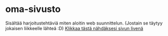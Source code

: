 # oma-sivusto
Sisältää harjoitustehtäviä miten aloitin web suunnittelun. (Jostain se täytyy jokaisen liikkeelle lähteä :D)
[Klikkaa tästä nähdäksesi sivun livenä](https://ron-gustafsson.github.io/oma-sivusto/)
